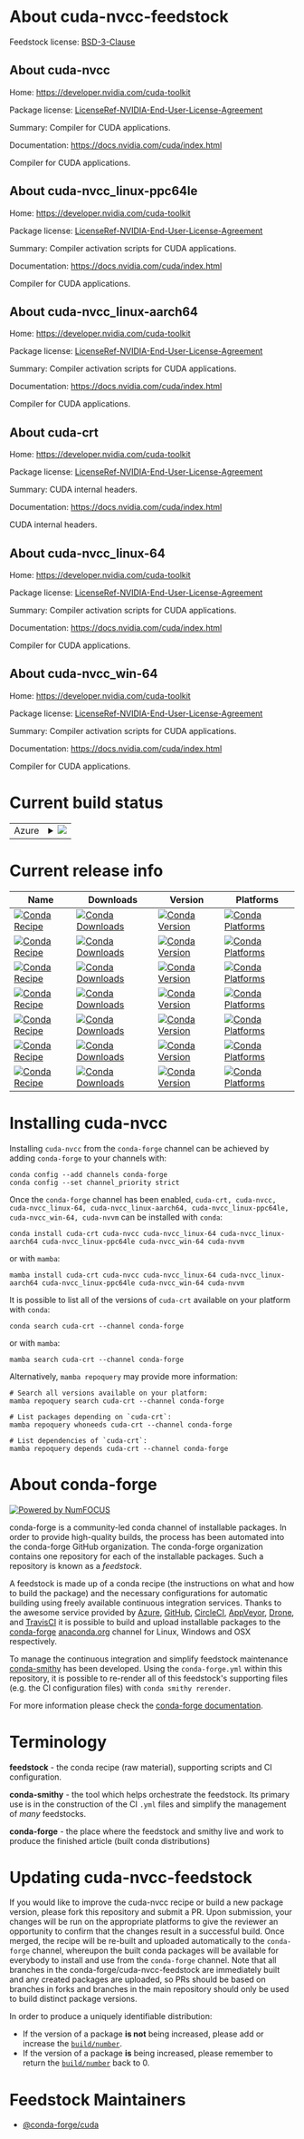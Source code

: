 About cuda-nvcc-feedstock
=========================

Feedstock license: [BSD-3-Clause](https://github.com/conda-forge/cuda-nvcc-feedstock/blob/main/LICENSE.txt)


About cuda-nvcc
---------------

Home: https://developer.nvidia.com/cuda-toolkit

Package license: [LicenseRef-NVIDIA-End-User-License-Agreement](https://docs.nvidia.com/cuda/eula/index.html)

Summary: Compiler for CUDA applications.

Documentation: https://docs.nvidia.com/cuda/index.html

Compiler for CUDA applications.


About cuda-nvcc_linux-ppc64le
-----------------------------

Home: https://developer.nvidia.com/cuda-toolkit

Package license: [LicenseRef-NVIDIA-End-User-License-Agreement](https://docs.nvidia.com/cuda/eula/index.html)

Summary: Compiler activation scripts for CUDA applications.

Documentation: https://docs.nvidia.com/cuda/index.html

Compiler for CUDA applications.


About cuda-nvcc_linux-aarch64
-----------------------------

Home: https://developer.nvidia.com/cuda-toolkit

Package license: [LicenseRef-NVIDIA-End-User-License-Agreement](https://docs.nvidia.com/cuda/eula/index.html)

Summary: Compiler activation scripts for CUDA applications.

Documentation: https://docs.nvidia.com/cuda/index.html

Compiler for CUDA applications.


About cuda-crt
--------------

Home: https://developer.nvidia.com/cuda-toolkit

Package license: [LicenseRef-NVIDIA-End-User-License-Agreement](https://docs.nvidia.com/cuda/eula/index.html)

Summary: CUDA internal headers.

Documentation: https://docs.nvidia.com/cuda/index.html

CUDA internal headers.


About cuda-nvcc_linux-64
------------------------

Home: https://developer.nvidia.com/cuda-toolkit

Package license: [LicenseRef-NVIDIA-End-User-License-Agreement](https://docs.nvidia.com/cuda/eula/index.html)

Summary: Compiler activation scripts for CUDA applications.

Documentation: https://docs.nvidia.com/cuda/index.html

Compiler for CUDA applications.


About cuda-nvcc_win-64
----------------------

Home: https://developer.nvidia.com/cuda-toolkit

Package license: [LicenseRef-NVIDIA-End-User-License-Agreement](https://docs.nvidia.com/cuda/eula/index.html)

Summary: Compiler activation scripts for CUDA applications.

Documentation: https://docs.nvidia.com/cuda/index.html

Compiler for CUDA applications.


Current build status
====================


<table>
    
  <tr>
    <td>Azure</td>
    <td>
      <details>
        <summary>
          <a href="https://dev.azure.com/conda-forge/feedstock-builds/_build/latest?definitionId=19219&branchName=main">
            <img src="https://dev.azure.com/conda-forge/feedstock-builds/_apis/build/status/cuda-nvcc-feedstock?branchName=main">
          </a>
        </summary>
        <table>
          <thead><tr><th>Variant</th><th>Status</th></tr></thead>
          <tbody><tr>
              <td>linux_64_cross_target_platformlinux-64</td>
              <td>
                <a href="https://dev.azure.com/conda-forge/feedstock-builds/_build/latest?definitionId=19219&branchName=main">
                  <img src="https://dev.azure.com/conda-forge/feedstock-builds/_apis/build/status/cuda-nvcc-feedstock?branchName=main&jobName=linux&configuration=linux%20linux_64_cross_target_platformlinux-64" alt="variant">
                </a>
              </td>
            </tr><tr>
              <td>linux_64_cross_target_platformlinux-aarch64</td>
              <td>
                <a href="https://dev.azure.com/conda-forge/feedstock-builds/_build/latest?definitionId=19219&branchName=main">
                  <img src="https://dev.azure.com/conda-forge/feedstock-builds/_apis/build/status/cuda-nvcc-feedstock?branchName=main&jobName=linux&configuration=linux%20linux_64_cross_target_platformlinux-aarch64" alt="variant">
                </a>
              </td>
            </tr><tr>
              <td>linux_64_cross_target_platformlinux-ppc64le</td>
              <td>
                <a href="https://dev.azure.com/conda-forge/feedstock-builds/_build/latest?definitionId=19219&branchName=main">
                  <img src="https://dev.azure.com/conda-forge/feedstock-builds/_apis/build/status/cuda-nvcc-feedstock?branchName=main&jobName=linux&configuration=linux%20linux_64_cross_target_platformlinux-ppc64le" alt="variant">
                </a>
              </td>
            </tr><tr>
              <td>linux_aarch64_cross_target_platformlinux-aarch64</td>
              <td>
                <a href="https://dev.azure.com/conda-forge/feedstock-builds/_build/latest?definitionId=19219&branchName=main">
                  <img src="https://dev.azure.com/conda-forge/feedstock-builds/_apis/build/status/cuda-nvcc-feedstock?branchName=main&jobName=linux&configuration=linux%20linux_aarch64_cross_target_platformlinux-aarch64" alt="variant">
                </a>
              </td>
            </tr><tr>
              <td>win_64</td>
              <td>
                <a href="https://dev.azure.com/conda-forge/feedstock-builds/_build/latest?definitionId=19219&branchName=main">
                  <img src="https://dev.azure.com/conda-forge/feedstock-builds/_apis/build/status/cuda-nvcc-feedstock?branchName=main&jobName=win&configuration=win%20win_64_" alt="variant">
                </a>
              </td>
            </tr>
          </tbody>
        </table>
      </details>
    </td>
  </tr>
</table>

Current release info
====================

| Name | Downloads | Version | Platforms |
| --- | --- | --- | --- |
| [![Conda Recipe](https://img.shields.io/badge/recipe-cuda--crt-green.svg)](https://anaconda.org/conda-forge/cuda-crt) | [![Conda Downloads](https://img.shields.io/conda/dn/conda-forge/cuda-crt.svg)](https://anaconda.org/conda-forge/cuda-crt) | [![Conda Version](https://img.shields.io/conda/vn/conda-forge/cuda-crt.svg)](https://anaconda.org/conda-forge/cuda-crt) | [![Conda Platforms](https://img.shields.io/conda/pn/conda-forge/cuda-crt.svg)](https://anaconda.org/conda-forge/cuda-crt) |
| [![Conda Recipe](https://img.shields.io/badge/recipe-cuda--nvcc-green.svg)](https://anaconda.org/conda-forge/cuda-nvcc) | [![Conda Downloads](https://img.shields.io/conda/dn/conda-forge/cuda-nvcc.svg)](https://anaconda.org/conda-forge/cuda-nvcc) | [![Conda Version](https://img.shields.io/conda/vn/conda-forge/cuda-nvcc.svg)](https://anaconda.org/conda-forge/cuda-nvcc) | [![Conda Platforms](https://img.shields.io/conda/pn/conda-forge/cuda-nvcc.svg)](https://anaconda.org/conda-forge/cuda-nvcc) |
| [![Conda Recipe](https://img.shields.io/badge/recipe-cuda--nvcc_linux--64-green.svg)](https://anaconda.org/conda-forge/cuda-nvcc_linux-64) | [![Conda Downloads](https://img.shields.io/conda/dn/conda-forge/cuda-nvcc_linux-64.svg)](https://anaconda.org/conda-forge/cuda-nvcc_linux-64) | [![Conda Version](https://img.shields.io/conda/vn/conda-forge/cuda-nvcc_linux-64.svg)](https://anaconda.org/conda-forge/cuda-nvcc_linux-64) | [![Conda Platforms](https://img.shields.io/conda/pn/conda-forge/cuda-nvcc_linux-64.svg)](https://anaconda.org/conda-forge/cuda-nvcc_linux-64) |
| [![Conda Recipe](https://img.shields.io/badge/recipe-cuda--nvcc_linux--aarch64-green.svg)](https://anaconda.org/conda-forge/cuda-nvcc_linux-aarch64) | [![Conda Downloads](https://img.shields.io/conda/dn/conda-forge/cuda-nvcc_linux-aarch64.svg)](https://anaconda.org/conda-forge/cuda-nvcc_linux-aarch64) | [![Conda Version](https://img.shields.io/conda/vn/conda-forge/cuda-nvcc_linux-aarch64.svg)](https://anaconda.org/conda-forge/cuda-nvcc_linux-aarch64) | [![Conda Platforms](https://img.shields.io/conda/pn/conda-forge/cuda-nvcc_linux-aarch64.svg)](https://anaconda.org/conda-forge/cuda-nvcc_linux-aarch64) |
| [![Conda Recipe](https://img.shields.io/badge/recipe-cuda--nvcc_linux--ppc64le-green.svg)](https://anaconda.org/conda-forge/cuda-nvcc_linux-ppc64le) | [![Conda Downloads](https://img.shields.io/conda/dn/conda-forge/cuda-nvcc_linux-ppc64le.svg)](https://anaconda.org/conda-forge/cuda-nvcc_linux-ppc64le) | [![Conda Version](https://img.shields.io/conda/vn/conda-forge/cuda-nvcc_linux-ppc64le.svg)](https://anaconda.org/conda-forge/cuda-nvcc_linux-ppc64le) | [![Conda Platforms](https://img.shields.io/conda/pn/conda-forge/cuda-nvcc_linux-ppc64le.svg)](https://anaconda.org/conda-forge/cuda-nvcc_linux-ppc64le) |
| [![Conda Recipe](https://img.shields.io/badge/recipe-cuda--nvcc_win--64-green.svg)](https://anaconda.org/conda-forge/cuda-nvcc_win-64) | [![Conda Downloads](https://img.shields.io/conda/dn/conda-forge/cuda-nvcc_win-64.svg)](https://anaconda.org/conda-forge/cuda-nvcc_win-64) | [![Conda Version](https://img.shields.io/conda/vn/conda-forge/cuda-nvcc_win-64.svg)](https://anaconda.org/conda-forge/cuda-nvcc_win-64) | [![Conda Platforms](https://img.shields.io/conda/pn/conda-forge/cuda-nvcc_win-64.svg)](https://anaconda.org/conda-forge/cuda-nvcc_win-64) |
| [![Conda Recipe](https://img.shields.io/badge/recipe-cuda--nvvm-green.svg)](https://anaconda.org/conda-forge/cuda-nvvm) | [![Conda Downloads](https://img.shields.io/conda/dn/conda-forge/cuda-nvvm.svg)](https://anaconda.org/conda-forge/cuda-nvvm) | [![Conda Version](https://img.shields.io/conda/vn/conda-forge/cuda-nvvm.svg)](https://anaconda.org/conda-forge/cuda-nvvm) | [![Conda Platforms](https://img.shields.io/conda/pn/conda-forge/cuda-nvvm.svg)](https://anaconda.org/conda-forge/cuda-nvvm) |

Installing cuda-nvcc
====================

Installing `cuda-nvcc` from the `conda-forge` channel can be achieved by adding `conda-forge` to your channels with:

```
conda config --add channels conda-forge
conda config --set channel_priority strict
```

Once the `conda-forge` channel has been enabled, `cuda-crt, cuda-nvcc, cuda-nvcc_linux-64, cuda-nvcc_linux-aarch64, cuda-nvcc_linux-ppc64le, cuda-nvcc_win-64, cuda-nvvm` can be installed with `conda`:

```
conda install cuda-crt cuda-nvcc cuda-nvcc_linux-64 cuda-nvcc_linux-aarch64 cuda-nvcc_linux-ppc64le cuda-nvcc_win-64 cuda-nvvm
```

or with `mamba`:

```
mamba install cuda-crt cuda-nvcc cuda-nvcc_linux-64 cuda-nvcc_linux-aarch64 cuda-nvcc_linux-ppc64le cuda-nvcc_win-64 cuda-nvvm
```

It is possible to list all of the versions of `cuda-crt` available on your platform with `conda`:

```
conda search cuda-crt --channel conda-forge
```

or with `mamba`:

```
mamba search cuda-crt --channel conda-forge
```

Alternatively, `mamba repoquery` may provide more information:

```
# Search all versions available on your platform:
mamba repoquery search cuda-crt --channel conda-forge

# List packages depending on `cuda-crt`:
mamba repoquery whoneeds cuda-crt --channel conda-forge

# List dependencies of `cuda-crt`:
mamba repoquery depends cuda-crt --channel conda-forge
```


About conda-forge
=================

[![Powered by
NumFOCUS](https://img.shields.io/badge/powered%20by-NumFOCUS-orange.svg?style=flat&colorA=E1523D&colorB=007D8A)](https://numfocus.org)

conda-forge is a community-led conda channel of installable packages.
In order to provide high-quality builds, the process has been automated into the
conda-forge GitHub organization. The conda-forge organization contains one repository
for each of the installable packages. Such a repository is known as a *feedstock*.

A feedstock is made up of a conda recipe (the instructions on what and how to build
the package) and the necessary configurations for automatic building using freely
available continuous integration services. Thanks to the awesome service provided by
[Azure](https://azure.microsoft.com/en-us/services/devops/), [GitHub](https://github.com/),
[CircleCI](https://circleci.com/), [AppVeyor](https://www.appveyor.com/),
[Drone](https://cloud.drone.io/welcome), and [TravisCI](https://travis-ci.com/)
it is possible to build and upload installable packages to the
[conda-forge](https://anaconda.org/conda-forge) [anaconda.org](https://anaconda.org/)
channel for Linux, Windows and OSX respectively.

To manage the continuous integration and simplify feedstock maintenance
[conda-smithy](https://github.com/conda-forge/conda-smithy) has been developed.
Using the ``conda-forge.yml`` within this repository, it is possible to re-render all of
this feedstock's supporting files (e.g. the CI configuration files) with ``conda smithy rerender``.

For more information please check the [conda-forge documentation](https://conda-forge.org/docs/).

Terminology
===========

**feedstock** - the conda recipe (raw material), supporting scripts and CI configuration.

**conda-smithy** - the tool which helps orchestrate the feedstock.
                   Its primary use is in the construction of the CI ``.yml`` files
                   and simplify the management of *many* feedstocks.

**conda-forge** - the place where the feedstock and smithy live and work to
                  produce the finished article (built conda distributions)


Updating cuda-nvcc-feedstock
============================

If you would like to improve the cuda-nvcc recipe or build a new
package version, please fork this repository and submit a PR. Upon submission,
your changes will be run on the appropriate platforms to give the reviewer an
opportunity to confirm that the changes result in a successful build. Once
merged, the recipe will be re-built and uploaded automatically to the
`conda-forge` channel, whereupon the built conda packages will be available for
everybody to install and use from the `conda-forge` channel.
Note that all branches in the conda-forge/cuda-nvcc-feedstock are
immediately built and any created packages are uploaded, so PRs should be based
on branches in forks and branches in the main repository should only be used to
build distinct package versions.

In order to produce a uniquely identifiable distribution:
 * If the version of a package **is not** being increased, please add or increase
   the [``build/number``](https://docs.conda.io/projects/conda-build/en/latest/resources/define-metadata.html#build-number-and-string).
 * If the version of a package **is** being increased, please remember to return
   the [``build/number``](https://docs.conda.io/projects/conda-build/en/latest/resources/define-metadata.html#build-number-and-string)
   back to 0.

Feedstock Maintainers
=====================

* [@conda-forge/cuda](https://github.com/conda-forge/cuda/)

